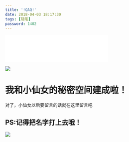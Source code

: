 ```yaml
---
title: '!QAQ!'
date: 2018-04-03 18:17:30
tags: [随笔]
password: 1402
---
```


<iframe frameborder="no" border="0" marginwidth="0" marginheight="0" width=330 height=86 src="//music.163.com/outchain/player?type=2&id=27646198&auto=1&height=66"></iframe>

![](https://i.imgur.com/a7UhWGL.jpg)
<!-- more -->
# 我和小仙女的秘密空间建成啦！

对了，小仙女以后要留言的话就在这里留言吧

## PS:记得把名字打上去哦！

![](https://i.imgur.com/LnWqhNq.jpg)